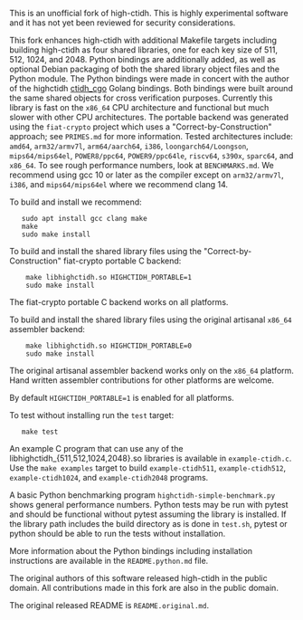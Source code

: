 This is an unofficial fork of high-ctidh. This is highly experimental software
and it has not yet been reviewed for security considerations.

This fork enhances high-ctidh with additional Makefile targets including
building high-ctidh as four shared libraries, one for each key size of 511,
512, 1024, and 2048. Python bindings are additionally added, as well as
optional Debian packaging of both the shared library object files and the
Python module.  The Python bindings were made in concert with the author of the
highctidh [ctidh_cgo](https://git.xx.network/elixxir/ctidh_cgo/) Golang
bindings. Both bindings were built around the same shared objects for cross
verification purposes. Currently this library is fast on the `x86_64` CPU
architecture and functional but much slower with other CPU architectures. The
portable backend was generated using the `fiat-crypto` project which uses a
"Correct-by-Construction" approach; see `PRIMES.md` for more information.
Tested architectures include: `amd64`, `arm32/armv7l`, `arm64/aarch64`, `i386`,
`loongarch64/Loongson`, `mips64/mips64el`, `POWER8/ppc64`, `POWER9/ppc64le`,
`riscv64`, `s390x`, `sparc64`, and `x86_64`. To see rough performance numbers,
look at `BENCHMARKS.md`. We recommend using gcc 10 or later as the compiler
except on `arm32/armv7l`, `i386`, and `mips64/mips64el` where we recommend
clang 14.

To build and install we recommend:
```
   sudo apt install gcc clang make
   make
   sudo make install
```

To build and install the shared library files using the
"Correct-by-Construction" fiat-crypto portable C backend:
```
    make libhighctidh.so HIGHCTIDH_PORTABLE=1
    sudo make install
```
The fiat-crypto portable C backend works on all platforms.

To build and install the shared library files using the original artisanal
`x86_64` assembler backend:
```
    make libhighctidh.so HIGHCTIDH_PORTABLE=0
    sudo make install
```
The original artisanal assembler backend works only on the `x86_64` platform.
Hand written assembler contributions for other platforms are welcome.

By default `HIGHCTIDH_PORTABLE=1` is enabled for all platforms.

To test without installing run the `test` target:
```
   make test
```
An example C program that can use any of the
libhighctidh_{511,512,1024,2048}.so libraries is available in
`example-ctidh.c`. Use the `make examples` target to build `example-ctidh511`,
`example-ctidh512`, `example-ctidh1024`, and `example-ctidh2048` programs.

A basic Python benchmarking program `highctidh-simple-benchmark.py` shows
general performance numbers. Python tests may be run with pytest and should be
functional without pytest assuming the library is installed. If the library
path includes the build directory as is done in `test.sh`, pytest or python
should be able to run the tests without installation. 

More information about the Python bindings including installation instructions
are available in the `README.python.md` file.

The original authors of this software released high-ctidh in the public domain.
All contributions made in this fork are also in the public domain.

The original released README is `README.original.md`.
